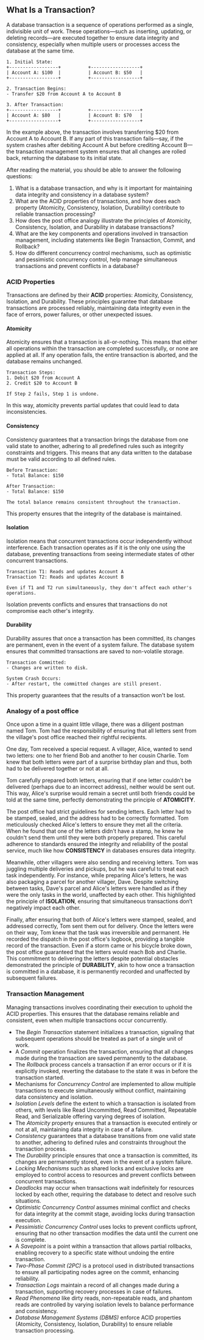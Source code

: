 ## What Is a Transaction?

A database transaction is a sequence of operations performed as a single, indivisible unit of work. These operations—such as inserting, updating, or deleting records—are executed together to ensure data integrity and consistency, especially when multiple users or processes access the database at the same time.

```
1. Initial State:
+------------------+          +------------------+
| Account A: $100  |          | Account B: $50   |
+------------------+          +------------------+

2. Transaction Begins:
- Transfer $20 from Account A to Account B

3. After Transaction:
+------------------+          +------------------+
| Account A: $80   |          | Account B: $70   |
+------------------+          +------------------+
```

In the example above, the transaction involves transferring $20 from Account A to Account B. If any part of this transaction fails—say, if the system crashes after debiting Account A but before crediting Account B—the transaction management system ensures that all changes are rolled back, returning the database to its initial state.

After reading the material, you should be able to answer the following questions:

1. What is a database transaction, and why is it important for maintaining data integrity and consistency in a database system?
2. What are the ACID properties of transactions, and how does each property (Atomicity, Consistency, Isolation, Durability) contribute to reliable transaction processing?
3. How does the post office analogy illustrate the principles of Atomicity, Consistency, Isolation, and Durability in database transactions?
4. What are the key components and operations involved in transaction management, including statements like Begin Transaction, Commit, and Rollback?
5. How do different concurrency control mechanisms, such as optimistic and pessimistic concurrency control, help manage simultaneous transactions and prevent conflicts in a database?

### ACID Properties

Transactions are defined by their **ACID** properties: Atomicity, Consistency, Isolation, and Durability. These principles guarantee that database transactions are processed reliably, maintaining data integrity even in the face of errors, power failures, or other unexpected issues.

#### Atomicity

Atomicity ensures that a transaction is all-or-nothing. This means that either all operations within the transaction are completed successfully, or none are applied at all. If any operation fails, the entire transaction is aborted, and the database remains unchanged.

```
Transaction Steps:
1. Debit $20 from Account A
2. Credit $20 to Account B

If Step 2 fails, Step 1 is undone.
```

In this way, atomicity prevents partial updates that could lead to data inconsistencies.

#### Consistency

Consistency guarantees that a transaction brings the database from one valid state to another, adhering to all predefined rules such as integrity constraints and triggers. This means that any data written to the database must be valid according to all defined rules.

```
Before Transaction:
- Total Balance: $150

After Transaction:
- Total Balance: $150

The total balance remains consistent throughout the transaction.
```

This property ensures that the integrity of the database is maintained.

#### Isolation

Isolation means that concurrent transactions occur independently without interference. Each transaction operates as if it is the only one using the database, preventing transactions from seeing intermediate states of other concurrent transactions.

```
Transaction T1: Reads and updates Account A
Transaction T2: Reads and updates Account B

Even if T1 and T2 run simultaneously, they don't affect each other's operations.
```

Isolation prevents conflicts and ensures that transactions do not compromise each other's integrity.

#### Durability

Durability assures that once a transaction has been committed, its changes are permanent, even in the event of a system failure. The database system ensures that committed transactions are saved to non-volatile storage.

```
Transaction Committed:
- Changes are written to disk.

System Crash Occurs:
- After restart, the committed changes are still present.
```

This property guarantees that the results of a transaction won't be lost.

### Analogy of a post office

Once upon a time in a quaint little village, there was a diligent postman named Tom. Tom had the responsibility of ensuring that all letters sent from the village's post office reached their rightful recipients.

One day, Tom received a special request. A villager, Alice, wanted to send two letters: one to her friend Bob and another to her cousin Charlie. Tom knew that both letters were part of a surprise birthday plan and thus, both had to be delivered together or not at all.

Tom carefully prepared both letters, ensuring that if one letter couldn't be delivered (perhaps due to an incorrect address), neither would be sent out. This way, Alice's surprise would remain a secret until both friends could be told at the same time, perfectly demonstrating the principle of **ATOMICITY**.

The post office had strict guidelines for sending letters. Each letter had to be stamped, sealed, and the address had to be correctly formatted. Tom meticulously checked Alice's letters to ensure they met all the criteria. When he found that one of the letters didn't have a stamp, he knew he couldn't send them until they were both properly prepared. This careful adherence to standards ensured the integrity and reliability of the postal service, much like how **CONSISTENCY** in databases ensures data integrity.

Meanwhile, other villagers were also sending and receiving letters. Tom was juggling multiple deliveries and pickups, but he was careful to treat each task independently. For instance, while preparing Alice's letters, he was also packaging a parcel for another villager, Dave. Despite switching between tasks, Dave's parcel and Alice's letters were handled as if they were the only tasks in the world, unaffected by each other. This highlighted the principle of **ISOLATION**, ensuring that simultaneous transactions don’t negatively impact each other.

Finally, after ensuring that both of Alice's letters were stamped, sealed, and addressed correctly, Tom sent them out for delivery. Once the letters were on their way, Tom knew that the task was irreversible and permanent. He recorded the dispatch in the post office's logbook, providing a tangible record of the transaction. Even if a storm came or his bicycle broke down, the post office guaranteed that the letters would reach Bob and Charlie. This commitment to delivering the letters despite potential obstacles demonstrated the principle of **DURABILITY**, akin to how once a transaction is committed in a database, it is permanently recorded and unaffected by subsequent failures.

### Transaction Management

Managing transactions involves coordinating their execution to uphold the ACID properties. This ensures that the database remains reliable and consistent, even when multiple transactions occur concurrently.

- The *Begin Transaction* statement initializes a transaction, signaling that subsequent operations should be treated as part of a single unit of work.
- A *Commit* operation finalizes the transaction, ensuring that all changes made during the transaction are saved permanently to the database.
- The *Rollback* process cancels a transaction if an error occurs or if it is explicitly invoked, reverting the database to the state it was in before the transaction started.
- Mechanisms for *Concurrency Control* are implemented to allow multiple transactions to execute simultaneously without conflict, maintaining data consistency and isolation.
- *Isolation Levels* define the extent to which a transaction is isolated from others, with levels like Read Uncommitted, Read Committed, Repeatable Read, and Serializable offering varying degrees of isolation.
- The *Atomicity* property ensures that a transaction is executed entirely or not at all, maintaining data integrity in case of a failure.
- *Consistency* guarantees that a database transitions from one valid state to another, adhering to defined rules and constraints throughout the transaction process.
- The *Durability* principle ensures that once a transaction is committed, its changes are permanently stored, even in the event of a system failure.
- *Locking Mechanisms* such as shared locks and exclusive locks are employed to control access to resources and prevent conflicts between concurrent transactions.
- *Deadlocks* may occur when transactions wait indefinitely for resources locked by each other, requiring the database to detect and resolve such situations.
- *Optimistic Concurrency Control* assumes minimal conflict and checks for data integrity at the commit stage, avoiding locks during transaction execution.
- *Pessimistic Concurrency Control* uses locks to prevent conflicts upfront, ensuring that no other transaction modifies the data until the current one is complete.
- A *Savepoint* is a point within a transaction that allows partial rollbacks, enabling recovery to a specific state without undoing the entire transaction.
- *Two-Phase Commit (2PC)* is a protocol used in distributed transactions to ensure all participating nodes agree on the commit, enhancing reliability.
- *Transaction Logs* maintain a record of all changes made during a transaction, supporting recovery processes in case of failures.
- *Read Phenomena* like dirty reads, non-repeatable reads, and phantom reads are controlled by varying isolation levels to balance performance and consistency.
- *Database Management Systems (DBMS)* enforce ACID properties (Atomicity, Consistency, Isolation, Durability) to ensure reliable transaction processing.
